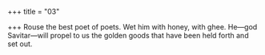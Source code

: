 +++
title = "03"

+++
Rouse the best poet of poets. Wet him with honey, with ghee.
He—god Savitar—will propel to us the golden goods that have been  held forth and set out.